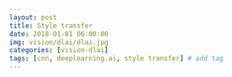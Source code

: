 ```yaml
---
layout: post
title: Style transfer
date: 2018-01-01 06:00:00
img: vision/dlai/dlai.jpg
categories: [vision-dlai] 
tags: [cnn, deeplearning.ai, style transfer] # add tag
---
```


